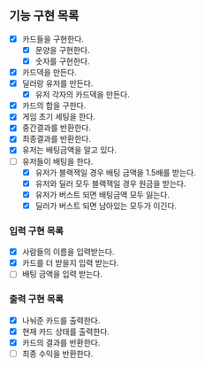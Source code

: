 ## 기능 구현 목록
- [X] 카드들을 구현한다.
  - [X] 문양을 구현한다.
  - [X] 숫자를 구현한다.
- [X] 카드덱을 만든다.
- [X] 딜러랑 유저를 만든다.
  - [X] 유저 각자의 카드덱을 만든다.
- [X] 카드의 합을 구한다.
- [X] 게임 초기 세팅을 한다.
- [X] 중간결과를 반환한다.
- [X] 최종결과를 반환한다.
- [X] 유저는 배팅금액을 알고 있다. 
- [ ] 유저들이 배팅을 한다.
  - [X] 유저가 블랙잭일 경우 배팅 금액을 1.5배를 받는다.
  - [X] 유저와 딜러 모두 블랙잭일 경우 원금을 받는다.
  - [X] 유저가 버스트 되면 배팅금액 모두 잃는다.
  - [X] 딜러가 버스트 되면 남아있는 모두가 이긴다.

### 입력 구현 목록
- [X] 사람들의 이름을 입력받는다.
- [X] 카드를 더 받을지 입력 받는다.
- [ ] 배팅 금액을 입력 받는다.

### 출력 구현 목록
- [X] 나눠준 카드를 출력한다.
- [X] 현재 카드 상태를 출력한다.
- [X] 카드의 결과를 반환한다.
- [ ] 최종 수익을 반환한다.